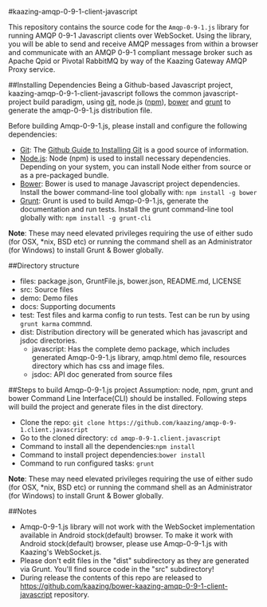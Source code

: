 #kaazing-amqp-0-9-1-client-javascript

This repository contains the source code for the ```Amqp-0-9-1.js``` library for running AMQP 0-9-1 Javascript clients over WebSocket. Using the library, you will be able to send and receive AMQP messages from within a browser and communicate with an AMQP 0-9-1 compliant message broker such as Apache Qpid or Pivotal RabbitMQ by way of the Kaazing Gateway AMQP Proxy service.

##Installing Dependencies
Being a Github-based Javascript project, kaazing-amqp-0-9-1-client-javascript follows the common javascript-project build paradigm, using [git](http://git-scm.com/), node.js ([npm](http://nodejs.org/)), [bower](http://bower.io/) and [grunt](http://gruntjs.com/) to generate the amqp-0-9-1.js distribution file.

Before building Amqp-0-9-1.js, please install and configure the following dependencies:

* [Git](http://git-scm.com/): The [Github Guide to Installing Git](https://help.github.com/articles/set-up-git) is a good source of information.
* [Node.js](http://nodejs.org/): Node (npm) is used to install necessary dependencies. Depending on your system, you can install Node either from source or as a pre-packaged bundle.
* [Bower](http://bower.io/): Bower is used to manage Javascript project dependencies. Install the bower command-line tool globally with:  ```npm install -g bower```
* [Grunt](http://gruntjs.com/): Grunt is used to build Amqp-0-9-1.js, generate the documentation and run tests. Install the grunt command-line tool globally with: ```npm install -g grunt-cli```

**Note**: These may need elevated privileges requiring the use of either sudo (for OSX, *nix, BSD etc) or running the command shell as an Administrator (for Windows) to install Grunt & Bower globally.

##Directory structure
* files: package.json, GruntFile.js, bower.json, README.md, LICENSE
* src: Source files
* demo: Demo files
* docs: Supporting documents
* test: Test files and karma config to run tests. Test can be run by using ```grunt karma``` commnd.
* dist: Distribution directory will be generated which has javascript and jsdoc directories.
    * javascript: Has the complete demo package, which includes generated Amqp-0-9-1.js library, amqp.html demo file, resources directory which has css and image files.
    * jsdoc: API doc generated from source files

##Steps to build Amqp-0-9-1.js project
Assumption: node, npm, grunt and bower Command Line Interface(CLI) should be installed. Following steps will build the project and generate files in the dist directory.

* Clone the repo: ```git clone https://github.com/kaazing/amqp-0-9-1.client.javascript```
* Go to the cloned directory: ```cd amqp-0-9-1.client.javascript```
* Command to install all the dependencies:```npm install ```
* Command to install project dependencies:```bower install```
* Command to run configured tasks: ```grunt```

**Note**: These may need elevated privileges requiring the use of either sudo (for OSX, *nix, BSD etc) or running the command shell as an Administrator (for Windows) to install Grunt & Bower globally.

##Notes
* Amqp-0-9-1.js library will not work with the WebSocket implementation available in Android stock(default) browser. To make it work with Android stock(default) browser, please use Amqp-0-9-1.js with Kaazing's WebSocket.js.
* Please don't edit files in the "dist" subdirectory as they are generated via Grunt. You'll find source code in the "src" subdirectory!
* During release the contents of this repo are released to https://github.com/kaazing/bower-kaazing-amqp-0-9-1-client-javascript repository.
